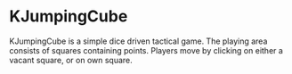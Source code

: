 KJumpingCube
============

KJumpingCube is a simple dice driven tactical game. The playing area consists of squares containing points. Players move by clicking on either a vacant square, or on own square.

